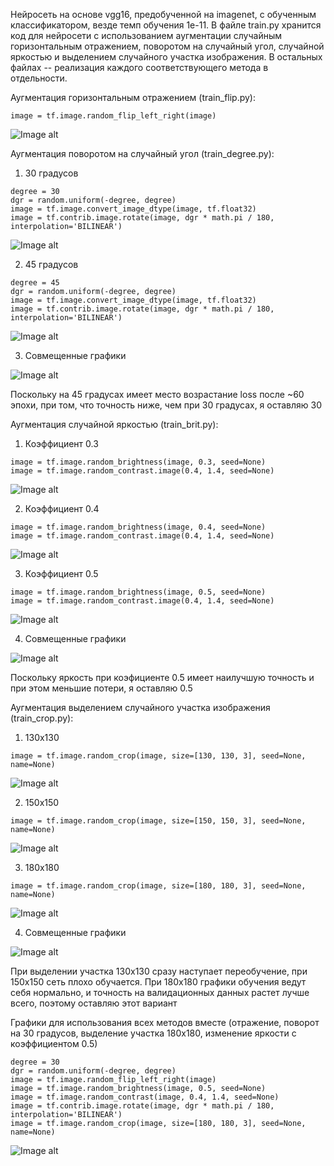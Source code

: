 Нейросеть на основе vgg16, предобученной на imagenet, с обученным классификатором, везде темп обучения 1e-11. В файле train.py хранится код для нейросети с использованием аугментации случайным горизонтальным отражением,  поворотом на случайный угол, случайной яркостью и выделением случайного участка изображения. В остальных файлах -- реализация каждого соответствующего метода в отдельности.

Аугментация горизонтальным отражением (train_flip.py):

```
image = tf.image.random_flip_left_right(image)
```

![Image alt](https://github.com/samsdimko/SMOMI4/blob/master/gor.png)

Аугментация поворотом на случайный угол (train_degree.py):

1) 30 градусов

```
degree = 30
dgr = random.uniform(-degree, degree)
image = tf.image.convert_image_dtype(image, tf.float32)
image = tf.contrib.image.rotate(image, dgr * math.pi / 180, interpolation='BILINEAR')
```

![Image alt](https://github.com/samsdimko/SMOMI4/blob/master/dgr30.png)

2) 45 градусов

```
degree = 45
dgr = random.uniform(-degree, degree)
image = tf.image.convert_image_dtype(image, tf.float32)
image = tf.contrib.image.rotate(image, dgr * math.pi / 180, interpolation='BILINEAR')
```

![Image alt](https://github.com/samsdimko/SMOMI4/blob/master/dgr45.png)

3) Совмещенные графики

![Image alt](https://github.com/samsdimko/SMOMI4/blob/master/dgr.png)

Поскольку на 45 градусах имеет место возрастание loss после ~60 эпохи, при том, что точность ниже, чем при 30 градусах, я оставляю 30





Аугментация случайной яркостью (train_brit.py):

1) Коэффициент 0.3

`````
image = tf.image.random_brightness(image, 0.3, seed=None)
image = tf.image.random_contrast.image(0.4, 1.4, seed=None)
`````

![Image alt](https://github.com/samsdimko/SMOMI4/blob/master/br03.png)

2) Коэффициент 0.4

```
image = tf.image.random_brightness(image, 0.4, seed=None)
image = tf.image.random_contrast.image(0.4, 1.4, seed=None)
```

![Image alt](https://github.com/samsdimko/SMOMI4/blob/master/br04.png)

3) Коэффициент 0.5

```
image = tf.image.random_brightness(image, 0.5, seed=None)
image = tf.image.random_contrast.image(0.4, 1.4, seed=None)
```

![Image alt](https://github.com/samsdimko/SMOMI4/blob/master/br05.png)

4) Совмещенные графики

![Image alt](https://github.com/samsdimko/SMOMI4/blob/master/br.png)

Поскольку яркость при коэфициенте 0.5 имеет наилучшую точность и при этом меньшие потери, я оставляю 0.5





Аугментация выделением случайного участка изображения (train_crop.py):

1) 130x130

```
image = tf.image.random_crop(image, size=[130, 130, 3], seed=None, name=None)
```

![Image alt](https://github.com/samsdimko/SMOMI4/blob/master/crop130.png)

2) 150x150

```
image = tf.image.random_crop(image, size=[150, 150, 3], seed=None, name=None)
```

![Image alt](https://github.com/samsdimko/SMOMI4/blob/master/crop150.png)

3) 180x180

```
image = tf.image.random_crop(image, size=[180, 180, 3], seed=None, name=None)
```

![Image alt](https://github.com/samsdimko/SMOMI4/blob/master/crop180.png)

4) Совмещенные графики

![Image alt](https://github.com/samsdimko/SMOMI4/blob/master/crop.png)

При выделении участка 130x130 сразу наступает переобучение, при 150x150 сеть плохо обучается. При 180x180 графики обучения ведут себя нормально, и точность на валидационных данных растет лучше всего, поэтому оставляю этот вариант





Графики для использования всех методов вместе (отражение, поворот на 30 градусов, выделение участка 180x180, изменение яркости с коэффициентом 0.5)

```
degree = 30
dgr = random.uniform(-degree, degree)
image = tf.image.random_flip_left_right(image)
image = tf.image.random_brightness(image, 0.5, seed=None)
image = tf.image.random_contrast(image, 0.4, 1.4, seed=None)    
image = tf.contrib.image.rotate(image, dgr * math.pi / 180, interpolation='BILINEAR')
image = tf.image.random_crop(image, size=[180, 180, 3], seed=None, name=None)
```

![Image alt](https://github.com/samsdimko/SMOMI4/blob/master/Last.png)